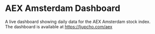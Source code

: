# AEX Amsterdam Dashboard
A live dashboard showing daily data for the AEX Amsterdam stock index. The dashboard is available at https://ljupcho.com/aex
